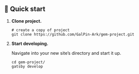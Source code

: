 
## 🚀 Quick start

1.  **Clone project.**

    

    ```shell
    # create a copy of project
    git clone https://github.com/GalPin-Ark/gem-project.git
    ```

1.  **Start developing.**

    Navigate into your new site’s directory and start it up.

    ```shell
    cd gem-project/
    gatsby develop
    ```

